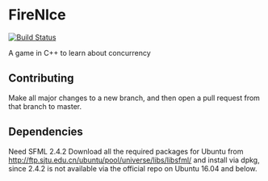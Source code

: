 # FireNIce

[![Build Status](https://travis-ci.org/IITH-POPL2-Jan2018/concurrency-4.svg?branch=master)](https://travis-ci.org/IITH-POPL2-Jan2018/concurrency-4)

A game in C++ to learn about concurrency

## Contributing
Make all major changes to a new branch, and then open a pull request from that branch to master.

## Dependencies
Need SFML 2.4.2 
Download all the required packages for Ubuntu from http://ftp.sjtu.edu.cn/ubuntu/pool/universe/libs/libsfml/ and install via dpkg, since 2.4.2 is not available via the official repo on Ubuntu 16.04 and below.
